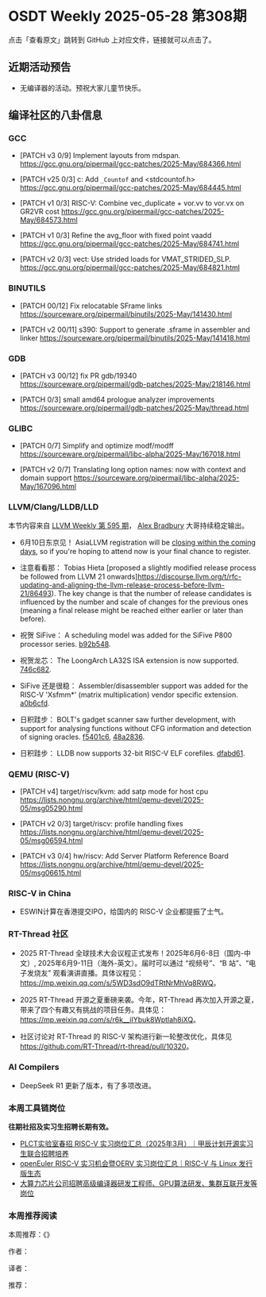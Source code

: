 # OSDT Weekly 2025-05-28 第308期

点击「查看原文」跳转到 GitHub 上对应文件，链接就可以点击了。

## 近期活动预告

- 无编译器的活动。预祝大家儿童节快乐。

## 编译社区的八卦信息

### GCC

- [PATCH v3 0/9] Implement layouts from mdspan.
  https://gcc.gnu.org/pipermail/gcc-patches/2025-May/684366.html

- [PATCH v25 0/3] c: Add `_Countof` and <stdcountof.h>
  https://gcc.gnu.org/pipermail/gcc-patches/2025-May/684445.html

- [PATCH v1 0/3] RISC-V: Combine vec_duplicate + vor.vv to vor.vx on GR2VR cost
  https://gcc.gnu.org/pipermail/gcc-patches/2025-May/684573.html

- [PATCH v1 0/3] Refine the avg_floor with fixed point vaadd
  https://gcc.gnu.org/pipermail/gcc-patches/2025-May/684741.html

- [PATCH v2 0/3] vect: Use strided loads for VMAT_STRIDED_SLP.
  https://gcc.gnu.org/pipermail/gcc-patches/2025-May/684821.html

### BINUTILS

- [PATCH 00/12] Fix relocatable SFrame links
  https://sourceware.org/pipermail/binutils/2025-May/141430.html

- [PATCH v2 00/11] s390: Support to generate .sframe in assembler and linker
  https://sourceware.org/pipermail/binutils/2025-May/141418.html

### GDB

- [PATCH v3 00/12] fix PR gdb/19340
  https://sourceware.org/pipermail/gdb-patches/2025-May/218146.html

- [PATCH 0/3] small amd64 prologue analyzer improvements
  https://sourceware.org/pipermail/gdb-patches/2025-May/thread.html

### GLIBC

- [PATCH 0/7] Simplify and optimize modf/modff
  https://sourceware.org/pipermail/libc-alpha/2025-May/167018.html

- [PATCH v2 0/7] Translating long option names: now with context and domain support
  https://sourceware.org/pipermail/libc-alpha/2025-May/167096.html

### LLVM/Clang/LLDB/LLD

本节内容来自 [LLVM Weekly 第 595 期](http://llvmweekly.org/issue/595)，
[Alex Bradbury](https://www.linkedin.com/in/alex-bradbury/) 大哥持续稳定输出。

* 6月10日东京见！ AsiaLLVM registration will be [closing within the coming days](https://discourse.llvm.org/t/asiallvm-registration-final-week-to-register/86484), so if you're hoping to attend now is your final chance to register.

* 注意看看那： Tobias Hieta [proposed a slightly modified release process be followed from LLVM 21 onwards]https://discourse.llvm.org/t/rfc-updating-and-aligning-the-llvm-release-process-before-llvm-21/86493).  The key change is that the number of release candidates is influenced by the number and scale of changes for the previous ones (meaning a final release might be reached either earlier or later than before).

* 祝贺 SiFive： A scheduling model was added for the SiFive P800 processor series.
  [b92b548](https://github.com/llvm/llvm-project/commit/b92b548168ce).

* 祝贺龙芯： The LoongArch LA32S ISA extension is now supported.
  [746c682](https://github.com/llvm/llvm-project/commit/746c682c4a8a).

* SiFive 还是很稳： Assembler/disassembler support was added for the RISC-V 'Xsfmm*' (matrix multiplication) vendor specific extension.
  [a0b6cfd](https://github.com/llvm/llvm-project/commit/a0b6cfd97527).

* 日积跬步： BOLT's gadget scanner saw further development, with support for analysing functions without CFG information and detection of signing oracles.
  [f5401c6](https://github.com/llvm/llvm-project/commit/f5401c6a16ee),
  [48a2836](https://github.com/llvm/llvm-project/commit/48a2836b4de7).

* 日积跬步： LLDB now supports 32-bit RISC-V ELF corefiles.
  [dfabd61](https://github.com/llvm/llvm-project/commit/dfabd61f7370).

### QEMU (RISC-V)

- [PATCH v4] target/riscv/kvm: add satp mode for host cpu
  https://lists.nongnu.org/archive/html/qemu-devel/2025-05/msg05290.html

- [PATCH v2 0/3] target/riscv: profile handling fixes
  https://lists.nongnu.org/archive/html/qemu-devel/2025-05/msg06594.html

- [PATCH v3 0/4] hw/riscv: Add Server Platform Reference Board
  https://lists.nongnu.org/archive/html/qemu-devel/2025-05/msg06615.html

### RISC-V in China

- ESWIN计算在香港提交IPO，给国内的 RISC-V 企业都提振了士气。

### RT-Thread 社区

- 2025 RT-Thread 全球技术大会议程正式发布！2025年6月6-8日（国内-中文）, 2025年6月9-11日（海外-英文）。届时可以通过 “视频号”、“B 站”、“电子发烧友” 观看演讲直播。具体议程见：<https://mp.weixin.qq.com/s/5WD3sdO9dTRtNrMhVq8RWQ>。

- 2025 RT-Thread 开源之夏重磅来袭。今年，RT-Thread 再次加入开源之夏，带来了四个有趣又有挑战的项目任务。具体见：<https://mp.weixin.qq.com/s/r6k__iIYbuk8Wptlah8iXQ>。

- 社区讨论对 RT-Thread 的 RISC-V 架构进行新一轮整改优化，具体见 <https://github.com/RT-Thread/rt-thread/pull/10320>。

### AI Compilers

- DeepSeek R1 更新了版本，有了多项改进。

### 本周工具链岗位

**往期社招及实习生招聘长期有效。**

- [PLCT实验室春招 RISC-V 实习岗位汇总（2025年3月）｜甲辰计划开源实习生联合招聘培养](https://mp.weixin.qq.com/s/no5v_YeGI3LUE7mYv5wUpQ)
- [openEuler RISC-V 实习机会暨OERV 实习岗位汇总｜RISC-V 与 Linux 发行版生态](https://mp.weixin.qq.com/s/87XEhORtte_iTTZqjinX2g)
- [大算力芯片公司招聘高级编译器研发工程师、GPU算法研发、集群互联开发等岗位](https://mp.weixin.qq.com/s/ONoNJ5jZmL794AdtlHrDuQ)

### 本周推荐阅读

本周推荐：《》

作者：

译者：

推荐：
